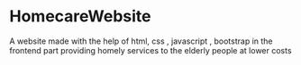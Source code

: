 # HomecareWebsite
A website made with the help of html, css , javascript , bootstrap in the frontend part providing homely services to the elderly people at lower costs
